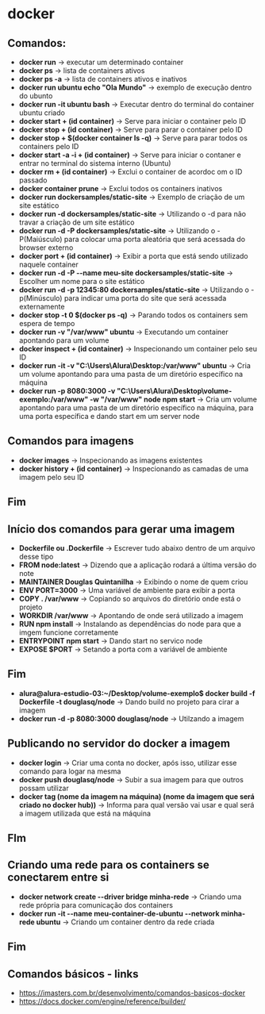 # docker

## Comandos:

- __docker run__ -> executar um determinado container
- __docker ps__ -> lista de containers ativos
- __docker ps -a__ -> lista de containers ativos e inativos
- __docker run ubuntu echo "Ola Mundo"__ -> exemplo de execução dentro do ubunto
- __docker run -it ubuntu bash__ -> Executar dentro do terminal do container ubuntu criado
- __docker start + (id container)__ -> Serve para iniciar o container pelo ID
- __docker stop + (id container)__ -> Serve para parar o container pelo ID
- __docker stop + $(docker container ls -q)__ -> Serve para parar todos os containers pelo ID
- __docker start -a -i + (id container)__ -> Serve para iniciar o contaner e entrar no terminal do sistema interno (Ubuntu)
- __docker rm + (id container)__ -> Exclui o container de acordoc om o ID passado
- __docker container prune__ -> Exclui todos os containers inativos
- __docker run dockersamples/static-site__ -> Exemplo de criação de um site estático
- __docker run -d dockersamples/static-site__ -> Utilizando o -d para não travar a criação de um site estático
- __docker run -d -P dockersamples/static-site__ -> Utilizando o -P(Maiúsculo) para colocar uma porta aleatória que será acessada do browser externo
- __docker port + (id container)__ -> Exibir a porta que está sendo utilizado naquele container
- __docker run -d -P --name meu-site dockersamples/static-site__ -> Escolher um nome para o site estático
- __docker run -d -p 12345:80 dockersamples/static-site__ -> Utilizando o -p(Minúsculo) para indicar uma porta do site que será acessada externamente
- __docker stop -t 0 $(docker ps -q)__ -> Parando todos os containers sem espera de tempo
- __docker run -v "/var/www" ubuntu__ -> Executando um container apontando para um volume
- __docker inspect + (id container)__ -> Inspecionando um container pelo seu ID
- __docker run -it -v "C:\Users\Alura\Desktop:/var/www" ubuntu__ -> Cria um volume apontando para uma pasta de um diretório específico na máquina
- __docker run -p 8080:3000 -v "C:\Users\Alura\Desktop\volume-exemplo:/var/www" -w "/var/www" node npm start__ -> Cria um volume apontando para uma pasta de um diretório específico na máquina, para uma porta específica e dando start em um server node

## Comandos para imagens
- __docker images__ -> Inspecionando as imagens existentes
- __docker history + (id container)__ -> Inspecionando as camadas de uma imagem pelo seu ID
## Fim

## Início dos comandos para gerar uma imagem
- __Dockerfile ou .Dockerfile__ -> Escrever tudo abaixo dentro de um arquivo desse tipo
- __FROM node:latest__ -> Dizendo que a aplicação rodará a última versão do note
- __MAINTAINER Douglas Quintanilha__ -> Exibindo o nome de quem criou
- __ENV PORT=3000__ -> Uma variável de ambiente para exibir a porta 
- __COPY . /var/www__ -> Copiando so arquivos do diretório onde está o projeto
- __WORKDIR /var/www__ -> Apontando de onde será utilizado a imagem 
- __RUN npm install__ -> Instalando as dependências do node para que a imgem funcione corretamente
- __ENTRYPOINT npm start__ -> Dando start no servico node
- __EXPOSE $PORT__ -> Setando a porta com a variável de ambiente
## Fim

- __alura@alura-estudio-03:~/Desktop/volume-exemplo$ docker build -f Dockerfile -t douglasq/node__ -> Dando build no projeto para cirar a imagem
- __docker run -d -p 8080:3000 douglasq/node__ -> Utilzando a imagem

## Publicando no servidor do docker a imagem
- __docker login__ -> Criar uma conta no docker, após isso, utilizar esse comando para logar na mesma
- __docker push douglasq/node__ -> Subir a sua imagem para que outros possam utilizar
- __docker tag (nome da imagem na máquina) (nome da imagem que será criado no docker hub))__ -> Informa para qual versão vai usar e qual será a imagem utilizada que está na máquina
## FIm

## Criando uma rede para os containers se conectarem entre si
- __docker network create --driver bridge minha-rede__ -> Criando uma rede própria para comunicação dos containers
- __docker run -it --name meu-container-de-ubuntu --network minha-rede ubuntu__ -> Criando um container dentro da rede criada
## Fim



## Comandos básicos - links

- https://imasters.com.br/desenvolvimento/comandos-basicos-docker
- https://docs.docker.com/engine/reference/builder/